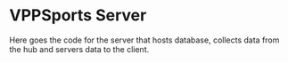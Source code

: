 # VPPSports Server
Here goes the code for the server that hosts database, collects data from the hub and servers data to the client.